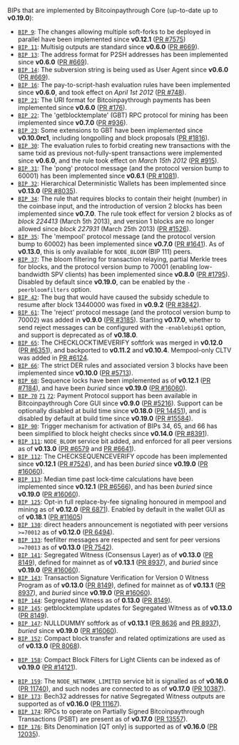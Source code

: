 BIPs that are implemented by Bitcoinpaythrough Core (up-to-date up to **v0.19.0**):

* [`BIP 9`](https://github.com/bitcoinpaythrough/bips/blob/master/bip-0009.mediawiki): The changes allowing multiple soft-forks to be deployed in parallel have been implemented since **v0.12.1**  ([PR #7575](https://github.com/bitcoinpaythrough/bitcoinpaythrough/pull/7575))
* [`BIP 11`](https://github.com/bitcoinpaythrough/bips/blob/master/bip-0011.mediawiki): Multisig outputs are standard since **v0.6.0** ([PR #669](https://github.com/bitcoinpaythrough/bitcoinpaythrough/pull/669)).
* [`BIP 13`](https://github.com/bitcoinpaythrough/bips/blob/master/bip-0013.mediawiki): The address format for P2SH addresses has been implemented since **v0.6.0** ([PR #669](https://github.com/bitcoinpaythrough/bitcoinpaythrough/pull/669)).
* [`BIP 14`](https://github.com/bitcoinpaythrough/bips/blob/master/bip-0014.mediawiki): The subversion string is being used as User Agent since **v0.6.0** ([PR #669](https://github.com/bitcoinpaythrough/bitcoinpaythrough/pull/669)).
* [`BIP 16`](https://github.com/bitcoinpaythrough/bips/blob/master/bip-0016.mediawiki): The pay-to-script-hash evaluation rules have been implemented since **v0.6.0**, and took effect on *April 1st 2012* ([PR #748](https://github.com/bitcoinpaythrough/bitcoinpaythrough/pull/748)).
* [`BIP 21`](https://github.com/bitcoinpaythrough/bips/blob/master/bip-0021.mediawiki): The URI format for Bitcoinpaythrough payments has been implemented since **v0.6.0** ([PR #176](https://github.com/bitcoinpaythrough/bitcoinpaythrough/pull/176)).
* [`BIP 22`](https://github.com/bitcoinpaythrough/bips/blob/master/bip-0022.mediawiki): The 'getblocktemplate' (GBT) RPC protocol for mining has been implemented since **v0.7.0** ([PR #936](https://github.com/bitcoinpaythrough/bitcoinpaythrough/pull/936)).
* [`BIP 23`](https://github.com/bitcoinpaythrough/bips/blob/master/bip-0023.mediawiki): Some extensions to GBT have been implemented since **v0.10.0rc1**, including longpolling and block proposals ([PR #1816](https://github.com/bitcoinpaythrough/bitcoinpaythrough/pull/1816)).
* [`BIP 30`](https://github.com/bitcoinpaythrough/bips/blob/master/bip-0030.mediawiki): The evaluation rules to forbid creating new transactions with the same txid as previous not-fully-spent transactions were implemented since **v0.6.0**, and the rule took effect on *March 15th 2012* ([PR #915](https://github.com/bitcoinpaythrough/bitcoinpaythrough/pull/915)).
* [`BIP 31`](https://github.com/bitcoinpaythrough/bips/blob/master/bip-0031.mediawiki): The 'pong' protocol message (and the protocol version bump to 60001) has been implemented since **v0.6.1** ([PR #1081](https://github.com/bitcoinpaythrough/bitcoinpaythrough/pull/1081)).
* [`BIP 32`](https://github.com/bitcoinpaythrough/bips/blob/master/bip-0032.mediawiki): Hierarchical Deterministic Wallets has been implemented since **v0.13.0** ([PR #8035](https://github.com/bitcoinpaythrough/bitcoinpaythrough/pull/8035)).
* [`BIP 34`](https://github.com/bitcoinpaythrough/bips/blob/master/bip-0034.mediawiki): The rule that requires blocks to contain their height (number) in the coinbase input, and the introduction of version 2 blocks has been implemented since **v0.7.0**. The rule took effect for version 2 blocks as of *block 224413* (March 5th 2013), and version 1 blocks are no longer allowed since *block 227931* (March 25th 2013) ([PR #1526](https://github.com/bitcoinpaythrough/bitcoinpaythrough/pull/1526)).
* [`BIP 35`](https://github.com/bitcoinpaythrough/bips/blob/master/bip-0035.mediawiki): The 'mempool' protocol message (and the protocol version bump to 60002) has been implemented since **v0.7.0** ([PR #1641](https://github.com/bitcoinpaythrough/bitcoinpaythrough/pull/1641)). As of **v0.13.0**, this is only available for `NODE_BLOOM` (BIP 111) peers.
* [`BIP 37`](https://github.com/bitcoinpaythrough/bips/blob/master/bip-0037.mediawiki): The bloom filtering for transaction relaying, partial Merkle trees for blocks, and the protocol version bump to 70001 (enabling low-bandwidth SPV clients) has been implemented since **v0.8.0** ([PR #1795](https://github.com/bitcoinpaythrough/bitcoinpaythrough/pull/1795)). Disabled by default since **v0.19.0**, can be enabled by the `-peerbloomfilters` option.
* [`BIP 42`](https://github.com/bitcoinpaythrough/bips/blob/master/bip-0042.mediawiki): The bug that would have caused the subsidy schedule to resume after block 13440000 was fixed in **v0.9.2** ([PR #3842](https://github.com/bitcoinpaythrough/bitcoinpaythrough/pull/3842)).
* [`BIP 61`](https://github.com/bitcoinpaythrough/bips/blob/master/bip-0061.mediawiki): The 'reject' protocol message (and the protocol version bump to 70002) was added in **v0.9.0** ([PR #3185](https://github.com/bitcoinpaythrough/bitcoinpaythrough/pull/3185)). Starting **v0.17.0**, whether to send reject messages can be configured with the `-enablebip61` option, and support is deprecated as of **v0.18.0**.
* [`BIP 65`](https://github.com/bitcoinpaythrough/bips/blob/master/bip-0065.mediawiki): The CHECKLOCKTIMEVERIFY softfork was merged in **v0.12.0** ([PR #6351](https://github.com/bitcoinpaythrough/bitcoinpaythrough/pull/6351)), and backported to **v0.11.2** and **v0.10.4**. Mempool-only CLTV was added in [PR #6124](https://github.com/bitcoinpaythrough/bitcoinpaythrough/pull/6124).
* [`BIP 66`](https://github.com/bitcoinpaythrough/bips/blob/master/bip-0066.mediawiki): The strict DER rules and associated version 3 blocks have been implemented since **v0.10.0** ([PR #5713](https://github.com/bitcoinpaythrough/bitcoinpaythrough/pull/5713)).
* [`BIP 68`](https://github.com/bitcoinpaythrough/bips/blob/master/bip-0068.mediawiki): Sequence locks have been implemented as of **v0.12.1**  ([PR #7184](https://github.com/bitcoinpaythrough/bitcoinpaythrough/pull/7184)), and have been *buried* since **v0.19.0** ([PR #16060](https://github.com/bitcoinpaythrough/bitcoinpaythrough/pull/16060)).
* [`BIP 70`](https://github.com/bitcoinpaythrough/bips/blob/master/bip-0070.mediawiki) [`71`](https://github.com/bitcoinpaythrough/bips/blob/master/bip-0071.mediawiki) [`72`](https://github.com/bitcoinpaythrough/bips/blob/master/bip-0072.mediawiki): Payment Protocol support has been available in Bitcoinpaythrough Core GUI since **v0.9.0** ([PR #5216](https://github.com/bitcoinpaythrough/bitcoinpaythrough/pull/5216)). Support can be optionally disabled at build time since **v0.18.0** ([PR 14451](https://github.com/bitcoinpaythrough/bitcoinpaythrough/pull/14451)), and is disabled by default at build time since **v0.19.0** ([PR #15584](https://github.com/bitcoinpaythrough/bitcoinpaythrough/pull/15584)).
* [`BIP 90`](https://github.com/bitcoinpaythrough/bips/blob/master/bip-0090.mediawiki): Trigger mechanism for activation of BIPs 34, 65, and 66 has been simplified to block height checks since **v0.14.0** ([PR #8391](https://github.com/bitcoinpaythrough/bitcoinpaythrough/pull/8391)).
* [`BIP 111`](https://github.com/bitcoinpaythrough/bips/blob/master/bip-0111.mediawiki): `NODE_BLOOM` service bit added, and enforced for all peer versions as of **v0.13.0** ([PR #6579](https://github.com/bitcoinpaythrough/bitcoinpaythrough/pull/6579) and [PR #6641](https://github.com/bitcoinpaythrough/bitcoinpaythrough/pull/6641)).
* [`BIP 112`](https://github.com/bitcoinpaythrough/bips/blob/master/bip-0112.mediawiki): The CHECKSEQUENCEVERIFY opcode has been implemented since **v0.12.1** ([PR #7524](https://github.com/bitcoinpaythrough/bitcoinpaythrough/pull/7524)), and has been *buried* since **v0.19.0** ([PR #16060](https://github.com/bitcoinpaythrough/bitcoinpaythrough/pull/16060)).
* [`BIP 113`](https://github.com/bitcoinpaythrough/bips/blob/master/bip-0113.mediawiki): Median time past lock-time calculations have been implemented since **v0.12.1** ([PR #6566](https://github.com/bitcoinpaythrough/bitcoinpaythrough/pull/6566)), and has been *buried* since **v0.19.0** ([PR #16060](https://github.com/bitcoinpaythrough/bitcoinpaythrough/pull/16060)).
* [`BIP 125`](https://github.com/bitcoinpaythrough/bips/blob/master/bip-0125.mediawiki): Opt-in full replace-by-fee signaling honoured in mempool and mining as of **v0.12.0** ([PR 6871](https://github.com/bitcoinpaythrough/bitcoinpaythrough/pull/6871)). Enabled by default in the wallet GUI as of **v0.18.1** ([PR #11605](https://github.com/bitcoinpaythrough/bitcoinpaythrough/pull/11605))
* [`BIP 130`](https://github.com/bitcoinpaythrough/bips/blob/master/bip-0130.mediawiki): direct headers announcement is negotiated with peer versions `>=70012` as of **v0.12.0** ([PR 6494](https://github.com/bitcoinpaythrough/bitcoinpaythrough/pull/6494)).
* [`BIP 133`](https://github.com/bitcoinpaythrough/bips/blob/master/bip-0133.mediawiki): feefilter messages are respected and sent for peer versions `>=70013` as of **v0.13.0** ([PR 7542](https://github.com/bitcoinpaythrough/bitcoinpaythrough/pull/7542)).
* [`BIP 141`](https://github.com/bitcoinpaythrough/bips/blob/master/bip-0141.mediawiki): Segregated Witness (Consensus Layer) as of **v0.13.0** ([PR 8149](https://github.com/bitcoinpaythrough/bitcoinpaythrough/pull/8149)), defined for mainnet as of **v0.13.1** ([PR 8937](https://github.com/bitcoinpaythrough/bitcoinpaythrough/pull/8937)), and *buried* since **v0.19.0** ([PR #16060](https://github.com/bitcoinpaythrough/bitcoinpaythrough/pull/16060)).
* [`BIP 143`](https://github.com/bitcoinpaythrough/bips/blob/master/bip-0143.mediawiki): Transaction Signature Verification for Version 0 Witness Program as of **v0.13.0** ([PR 8149](https://github.com/bitcoinpaythrough/bitcoinpaythrough/pull/8149)), defined for mainnet as of **v0.13.1** ([PR 8937](https://github.com/bitcoinpaythrough/bitcoinpaythrough/pull/8937)), and *buried* since **v0.19.0** ([PR #16060](https://github.com/bitcoinpaythrough/bitcoinpaythrough/pull/16060)).
* [`BIP 144`](https://github.com/bitcoinpaythrough/bips/blob/master/bip-0144.mediawiki): Segregated Witness as of **0.13.0** ([PR 8149](https://github.com/bitcoinpaythrough/bitcoinpaythrough/pull/8149)).
* [`BIP 145`](https://github.com/bitcoinpaythrough/bips/blob/master/bip-0145.mediawiki): getblocktemplate updates for Segregated Witness as of **v0.13.0** ([PR 8149](https://github.com/bitcoinpaythrough/bitcoinpaythrough/pull/8149)).
* [`BIP 147`](https://github.com/bitcoinpaythrough/bips/blob/master/bip-0147.mediawiki): NULLDUMMY softfork as of **v0.13.1** ([PR 8636](https://github.com/bitcoinpaythrough/bitcoinpaythrough/pull/8636) and [PR 8937](https://github.com/bitcoinpaythrough/bitcoinpaythrough/pull/8937)), *buried* since **v0.19.0** ([PR #16060](https://github.com/bitcoinpaythrough/bitcoinpaythrough/pull/16060)).
* [`BIP 152`](https://github.com/bitcoinpaythrough/bips/blob/master/bip-0152.mediawiki): Compact block transfer and related optimizations are used as of **v0.13.0** ([PR 8068](https://github.com/bitcoinpaythrough/bitcoinpaythrough/pull/8068)).
- [`BIP 158`](https://github.com/bitcoinpaythrough/bips/blob/master/bip-0158.mediawiki): Compact Block Filters for Light Clients can be indexed as of **v0.19.0** ([PR #14121](https://github.com/bitcoinpaythrough/bitcoinpaythrough/pull/14121)).
* [`BIP 159`](https://github.com/bitcoinpaythrough/bips/blob/master/bip-0159.mediawiki): The `NODE_NETWORK_LIMITED` service bit is signalled as of **v0.16.0** ([PR 11740](https://github.com/bitcoinpaythrough/bitcoinpaythrough/pull/11740)), and such nodes are connected to as of **v0.17.0** ([PR 10387](https://github.com/bitcoinpaythrough/bitcoinpaythrough/pull/10387)).
* [`BIP 173`](https://github.com/bitcoinpaythrough/bips/blob/master/bip-0173.mediawiki): Bech32 addresses for native Segregated Witness outputs are supported as of **v0.16.0** ([PR 11167](https://github.com/bitcoinpaythrough/bitcoinpaythrough/pull/11167)).
* [`BIP 174`](https://github.com/bitcoinpaythrough/bips/blob/master/bip-0174.mediawiki): RPCs to operate on Partially Signed Bitcoinpaythrough Transactions (PSBT) are present as of **v0.17.0** ([PR 13557](https://github.com/bitcoinpaythrough/bitcoinpaythrough/pull/13557)).
* [`BIP 176`](https://github.com/bitcoinpaythrough/bips/blob/master/bip-0176.mediawiki): Bits Denomination [QT only] is supported as of **v0.16.0** ([PR 12035](https://github.com/bitcoinpaythrough/bitcoinpaythrough/pull/12035)).
